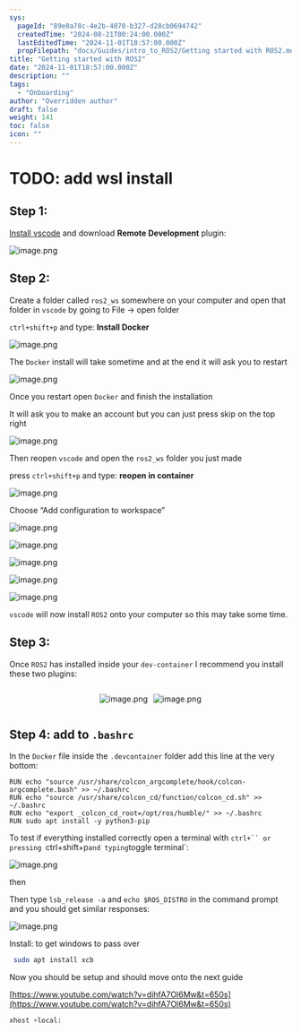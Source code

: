 ```yaml
---
sys:
  pageId: "89e0a78c-4e2b-4070-b327-d28cb0694742"
  createdTime: "2024-08-21T00:24:00.000Z"
  lastEditedTime: "2024-11-01T18:57:00.000Z"
  propFilepath: "docs/Guides/intro_to_ROS2/Getting started with ROS2.md"
title: "Getting started with ROS2"
date: "2024-11-01T18:57:00.000Z"
description: ""
tags:
  - "Onboarding"
author: "Overridden author"
draft: false
weight: 141
toc: false
icon: ""
---
```


# TODO: add wsl install

## Step 1:

[Install vscode](https://code.visualstudio.com/download) and download **Remote Development** plugin:

![image.png](https://prod-files-secure.s3.us-west-2.amazonaws.com/d518164a-d88e-44d1-a4ee-3adb3bd8bce0/efb52993-1881-4a40-b95e-6f020334f022/image.png?X-Amz-Algorithm=AWS4-HMAC-SHA256&X-Amz-Content-Sha256=UNSIGNED-PAYLOAD&X-Amz-Credential=ASIAZI2LB4666R6CRCBV%2F20250201%2Fus-west-2%2Fs3%2Faws4_request&X-Amz-Date=20250201T210151Z&X-Amz-Expires=3600&X-Amz-Security-Token=IQoJb3JpZ2luX2VjENX%2F%2F%2F%2F%2F%2F%2F%2F%2F%2FwEaCXVzLXdlc3QtMiJGMEQCIEoYEg5eGuDHOmQTGOgYB7F3Ywm2QZ3VqEWfBLBCQZ7nAiAXju%2BfgxhWdK48Q4U%2BiHYx1SEW5uFOrKRHO2LqQtQg7iqIBAje%2F%2F%2F%2F%2F%2F%2F%2F%2F%2F8BEAAaDDYzNzQyMzE4MzgwNSIMcAEs6SpFypv%2B1qsrKtwDYbjMQKd2kBry6rZ0xhTSElCVhrnbxFNzdoqOPOYiL1MMVH4BGr6ft01XfNZSqrwtE25UZ9xpt%2FDPZ1xV0zQwuHqTWR20xT1LxJv0WGfGB%2B%2BTtPpyJbhSpFi9q6k2FL9NGDUSoFYNrHhqlfzbYzO6gBrYRRlAEuEHty2NGVuq7geB1jJNmwJnpuQF%2BcSRnPY%2FFBRqMZWqIMQgqPs0Mq93bhpF3BbPGPZSIngH%2B%2FdzD863HVzpDco9RbnCknd%2B0w4Ij3vauLUkBAa%2F%2Bc8EbqDT8hOQiquY%2BGwEeAFakq6s9tJIScxLP%2F%2BQ9Ia6b56r2nRVXCkCoTW2Lqj4Efyvlnv3PG8R4QpYoaG5ZjyLOxWJ2vSw0daY8lxr1iyjIgK6nZMTltXQawPHn9vr0raW86YgfEOE4BEs4AUCDxSaXOI%2BUlmfB6CK0UqfVUPjT%2Fc5hlIv3RP7vODwxUMsZtQc%2FcPiHOYsRLyqywBhQL%2Bpw1Chs6xW5Ccx4v8HpXjdbgotGSOHNPBaY7C9ycE16FfznTPbqaTI3uvPQlSFrCg8w6NyBkUnu1XkqhcCPpi%2F1qxgzzF6U7zuWrFpXkLo4yl8dWANx1I4B%2F%2Fz4U1%2BX2E7bLBoVnX8TKPG1kjdRRnUfsQw%2BJX6vAY6pgFxohYXG4QscRt4pwG3VZWTxkH8CBBKlk8Uje3HFPFdNFR%2BIZj4E%2FN2SLh1hrBMSNjjRlEp1Zk0E2QuWn%2B1EEKQ%2BgzkUmTLDaE9COwfLbdov9hhYSlcvg6A4iwSHSz14TM8KLD5uaYY9y93te7vJU78ikZyUER2GNkOoZwm6J71vjM4m27%2FXve1YyXAykkPKRWFQFl8CS8t4%2BnfMVOP5CO8B8Lo%2FQTE&X-Amz-Signature=5676888e4ec88efc799a196cfb16094b55a44d230f1345f2e768b909a15ed8d7&X-Amz-SignedHeaders=host&x-id=GetObject)

## Step 2:

Create a folder called `ros2_ws` somewhere on your computer and open that folder in `vscode` by going to File → open folder 

`ctrl+shift+p` and type: **Install Docker**

![image.png](https://prod-files-secure.s3.us-west-2.amazonaws.com/d518164a-d88e-44d1-a4ee-3adb3bd8bce0/2269dc0e-1cd5-47ff-bceb-c04ad9b2eab0/image.png?X-Amz-Algorithm=AWS4-HMAC-SHA256&X-Amz-Content-Sha256=UNSIGNED-PAYLOAD&X-Amz-Credential=ASIAZI2LB4666R6CRCBV%2F20250201%2Fus-west-2%2Fs3%2Faws4_request&X-Amz-Date=20250201T210151Z&X-Amz-Expires=3600&X-Amz-Security-Token=IQoJb3JpZ2luX2VjENX%2F%2F%2F%2F%2F%2F%2F%2F%2F%2FwEaCXVzLXdlc3QtMiJGMEQCIEoYEg5eGuDHOmQTGOgYB7F3Ywm2QZ3VqEWfBLBCQZ7nAiAXju%2BfgxhWdK48Q4U%2BiHYx1SEW5uFOrKRHO2LqQtQg7iqIBAje%2F%2F%2F%2F%2F%2F%2F%2F%2F%2F8BEAAaDDYzNzQyMzE4MzgwNSIMcAEs6SpFypv%2B1qsrKtwDYbjMQKd2kBry6rZ0xhTSElCVhrnbxFNzdoqOPOYiL1MMVH4BGr6ft01XfNZSqrwtE25UZ9xpt%2FDPZ1xV0zQwuHqTWR20xT1LxJv0WGfGB%2B%2BTtPpyJbhSpFi9q6k2FL9NGDUSoFYNrHhqlfzbYzO6gBrYRRlAEuEHty2NGVuq7geB1jJNmwJnpuQF%2BcSRnPY%2FFBRqMZWqIMQgqPs0Mq93bhpF3BbPGPZSIngH%2B%2FdzD863HVzpDco9RbnCknd%2B0w4Ij3vauLUkBAa%2F%2Bc8EbqDT8hOQiquY%2BGwEeAFakq6s9tJIScxLP%2F%2BQ9Ia6b56r2nRVXCkCoTW2Lqj4Efyvlnv3PG8R4QpYoaG5ZjyLOxWJ2vSw0daY8lxr1iyjIgK6nZMTltXQawPHn9vr0raW86YgfEOE4BEs4AUCDxSaXOI%2BUlmfB6CK0UqfVUPjT%2Fc5hlIv3RP7vODwxUMsZtQc%2FcPiHOYsRLyqywBhQL%2Bpw1Chs6xW5Ccx4v8HpXjdbgotGSOHNPBaY7C9ycE16FfznTPbqaTI3uvPQlSFrCg8w6NyBkUnu1XkqhcCPpi%2F1qxgzzF6U7zuWrFpXkLo4yl8dWANx1I4B%2F%2Fz4U1%2BX2E7bLBoVnX8TKPG1kjdRRnUfsQw%2BJX6vAY6pgFxohYXG4QscRt4pwG3VZWTxkH8CBBKlk8Uje3HFPFdNFR%2BIZj4E%2FN2SLh1hrBMSNjjRlEp1Zk0E2QuWn%2B1EEKQ%2BgzkUmTLDaE9COwfLbdov9hhYSlcvg6A4iwSHSz14TM8KLD5uaYY9y93te7vJU78ikZyUER2GNkOoZwm6J71vjM4m27%2FXve1YyXAykkPKRWFQFl8CS8t4%2BnfMVOP5CO8B8Lo%2FQTE&X-Amz-Signature=3f318b21f7019103057b27972be3505b70935a89a3a01c8e320a0529ff79f48f&X-Amz-SignedHeaders=host&x-id=GetObject)

The `Docker` install will take sometime and at the end it will ask you to restart

![image.png](https://prod-files-secure.s3.us-west-2.amazonaws.com/d518164a-d88e-44d1-a4ee-3adb3bd8bce0/ed233f78-be33-4b1f-b89c-9c346c0e961e/image.png?X-Amz-Algorithm=AWS4-HMAC-SHA256&X-Amz-Content-Sha256=UNSIGNED-PAYLOAD&X-Amz-Credential=ASIAZI2LB4666R6CRCBV%2F20250201%2Fus-west-2%2Fs3%2Faws4_request&X-Amz-Date=20250201T210151Z&X-Amz-Expires=3600&X-Amz-Security-Token=IQoJb3JpZ2luX2VjENX%2F%2F%2F%2F%2F%2F%2F%2F%2F%2FwEaCXVzLXdlc3QtMiJGMEQCIEoYEg5eGuDHOmQTGOgYB7F3Ywm2QZ3VqEWfBLBCQZ7nAiAXju%2BfgxhWdK48Q4U%2BiHYx1SEW5uFOrKRHO2LqQtQg7iqIBAje%2F%2F%2F%2F%2F%2F%2F%2F%2F%2F8BEAAaDDYzNzQyMzE4MzgwNSIMcAEs6SpFypv%2B1qsrKtwDYbjMQKd2kBry6rZ0xhTSElCVhrnbxFNzdoqOPOYiL1MMVH4BGr6ft01XfNZSqrwtE25UZ9xpt%2FDPZ1xV0zQwuHqTWR20xT1LxJv0WGfGB%2B%2BTtPpyJbhSpFi9q6k2FL9NGDUSoFYNrHhqlfzbYzO6gBrYRRlAEuEHty2NGVuq7geB1jJNmwJnpuQF%2BcSRnPY%2FFBRqMZWqIMQgqPs0Mq93bhpF3BbPGPZSIngH%2B%2FdzD863HVzpDco9RbnCknd%2B0w4Ij3vauLUkBAa%2F%2Bc8EbqDT8hOQiquY%2BGwEeAFakq6s9tJIScxLP%2F%2BQ9Ia6b56r2nRVXCkCoTW2Lqj4Efyvlnv3PG8R4QpYoaG5ZjyLOxWJ2vSw0daY8lxr1iyjIgK6nZMTltXQawPHn9vr0raW86YgfEOE4BEs4AUCDxSaXOI%2BUlmfB6CK0UqfVUPjT%2Fc5hlIv3RP7vODwxUMsZtQc%2FcPiHOYsRLyqywBhQL%2Bpw1Chs6xW5Ccx4v8HpXjdbgotGSOHNPBaY7C9ycE16FfznTPbqaTI3uvPQlSFrCg8w6NyBkUnu1XkqhcCPpi%2F1qxgzzF6U7zuWrFpXkLo4yl8dWANx1I4B%2F%2Fz4U1%2BX2E7bLBoVnX8TKPG1kjdRRnUfsQw%2BJX6vAY6pgFxohYXG4QscRt4pwG3VZWTxkH8CBBKlk8Uje3HFPFdNFR%2BIZj4E%2FN2SLh1hrBMSNjjRlEp1Zk0E2QuWn%2B1EEKQ%2BgzkUmTLDaE9COwfLbdov9hhYSlcvg6A4iwSHSz14TM8KLD5uaYY9y93te7vJU78ikZyUER2GNkOoZwm6J71vjM4m27%2FXve1YyXAykkPKRWFQFl8CS8t4%2BnfMVOP5CO8B8Lo%2FQTE&X-Amz-Signature=c80a64863a8d2ef3b0996323e4fedc6e77d9a02deb9f4be80395b9faa29fc957&X-Amz-SignedHeaders=host&x-id=GetObject)

Once you restart open `Docker` and finish the installation

It will ask you to make an account but you can just press skip on the top right

![image.png](https://prod-files-secure.s3.us-west-2.amazonaws.com/d518164a-d88e-44d1-a4ee-3adb3bd8bce0/21010ad9-1659-4fd9-9f59-9932a09b2a3d/image.png?X-Amz-Algorithm=AWS4-HMAC-SHA256&X-Amz-Content-Sha256=UNSIGNED-PAYLOAD&X-Amz-Credential=ASIAZI2LB4666R6CRCBV%2F20250201%2Fus-west-2%2Fs3%2Faws4_request&X-Amz-Date=20250201T210151Z&X-Amz-Expires=3600&X-Amz-Security-Token=IQoJb3JpZ2luX2VjENX%2F%2F%2F%2F%2F%2F%2F%2F%2F%2FwEaCXVzLXdlc3QtMiJGMEQCIEoYEg5eGuDHOmQTGOgYB7F3Ywm2QZ3VqEWfBLBCQZ7nAiAXju%2BfgxhWdK48Q4U%2BiHYx1SEW5uFOrKRHO2LqQtQg7iqIBAje%2F%2F%2F%2F%2F%2F%2F%2F%2F%2F8BEAAaDDYzNzQyMzE4MzgwNSIMcAEs6SpFypv%2B1qsrKtwDYbjMQKd2kBry6rZ0xhTSElCVhrnbxFNzdoqOPOYiL1MMVH4BGr6ft01XfNZSqrwtE25UZ9xpt%2FDPZ1xV0zQwuHqTWR20xT1LxJv0WGfGB%2B%2BTtPpyJbhSpFi9q6k2FL9NGDUSoFYNrHhqlfzbYzO6gBrYRRlAEuEHty2NGVuq7geB1jJNmwJnpuQF%2BcSRnPY%2FFBRqMZWqIMQgqPs0Mq93bhpF3BbPGPZSIngH%2B%2FdzD863HVzpDco9RbnCknd%2B0w4Ij3vauLUkBAa%2F%2Bc8EbqDT8hOQiquY%2BGwEeAFakq6s9tJIScxLP%2F%2BQ9Ia6b56r2nRVXCkCoTW2Lqj4Efyvlnv3PG8R4QpYoaG5ZjyLOxWJ2vSw0daY8lxr1iyjIgK6nZMTltXQawPHn9vr0raW86YgfEOE4BEs4AUCDxSaXOI%2BUlmfB6CK0UqfVUPjT%2Fc5hlIv3RP7vODwxUMsZtQc%2FcPiHOYsRLyqywBhQL%2Bpw1Chs6xW5Ccx4v8HpXjdbgotGSOHNPBaY7C9ycE16FfznTPbqaTI3uvPQlSFrCg8w6NyBkUnu1XkqhcCPpi%2F1qxgzzF6U7zuWrFpXkLo4yl8dWANx1I4B%2F%2Fz4U1%2BX2E7bLBoVnX8TKPG1kjdRRnUfsQw%2BJX6vAY6pgFxohYXG4QscRt4pwG3VZWTxkH8CBBKlk8Uje3HFPFdNFR%2BIZj4E%2FN2SLh1hrBMSNjjRlEp1Zk0E2QuWn%2B1EEKQ%2BgzkUmTLDaE9COwfLbdov9hhYSlcvg6A4iwSHSz14TM8KLD5uaYY9y93te7vJU78ikZyUER2GNkOoZwm6J71vjM4m27%2FXve1YyXAykkPKRWFQFl8CS8t4%2BnfMVOP5CO8B8Lo%2FQTE&X-Amz-Signature=7ad2be26f5cac72e771e2a53e2d967d2a786e893b5720af9e529ff88469d9f93&X-Amz-SignedHeaders=host&x-id=GetObject)

Then reopen `vscode` and open the `ros2_ws` folder you just made

press `ctrl+shift+p` and type: **reopen in container**

![image.png](https://prod-files-secure.s3.us-west-2.amazonaws.com/d518164a-d88e-44d1-a4ee-3adb3bd8bce0/4e93b8c2-41ad-488c-8095-c74205196118/image.png?X-Amz-Algorithm=AWS4-HMAC-SHA256&X-Amz-Content-Sha256=UNSIGNED-PAYLOAD&X-Amz-Credential=ASIAZI2LB4666R6CRCBV%2F20250201%2Fus-west-2%2Fs3%2Faws4_request&X-Amz-Date=20250201T210151Z&X-Amz-Expires=3600&X-Amz-Security-Token=IQoJb3JpZ2luX2VjENX%2F%2F%2F%2F%2F%2F%2F%2F%2F%2FwEaCXVzLXdlc3QtMiJGMEQCIEoYEg5eGuDHOmQTGOgYB7F3Ywm2QZ3VqEWfBLBCQZ7nAiAXju%2BfgxhWdK48Q4U%2BiHYx1SEW5uFOrKRHO2LqQtQg7iqIBAje%2F%2F%2F%2F%2F%2F%2F%2F%2F%2F8BEAAaDDYzNzQyMzE4MzgwNSIMcAEs6SpFypv%2B1qsrKtwDYbjMQKd2kBry6rZ0xhTSElCVhrnbxFNzdoqOPOYiL1MMVH4BGr6ft01XfNZSqrwtE25UZ9xpt%2FDPZ1xV0zQwuHqTWR20xT1LxJv0WGfGB%2B%2BTtPpyJbhSpFi9q6k2FL9NGDUSoFYNrHhqlfzbYzO6gBrYRRlAEuEHty2NGVuq7geB1jJNmwJnpuQF%2BcSRnPY%2FFBRqMZWqIMQgqPs0Mq93bhpF3BbPGPZSIngH%2B%2FdzD863HVzpDco9RbnCknd%2B0w4Ij3vauLUkBAa%2F%2Bc8EbqDT8hOQiquY%2BGwEeAFakq6s9tJIScxLP%2F%2BQ9Ia6b56r2nRVXCkCoTW2Lqj4Efyvlnv3PG8R4QpYoaG5ZjyLOxWJ2vSw0daY8lxr1iyjIgK6nZMTltXQawPHn9vr0raW86YgfEOE4BEs4AUCDxSaXOI%2BUlmfB6CK0UqfVUPjT%2Fc5hlIv3RP7vODwxUMsZtQc%2FcPiHOYsRLyqywBhQL%2Bpw1Chs6xW5Ccx4v8HpXjdbgotGSOHNPBaY7C9ycE16FfznTPbqaTI3uvPQlSFrCg8w6NyBkUnu1XkqhcCPpi%2F1qxgzzF6U7zuWrFpXkLo4yl8dWANx1I4B%2F%2Fz4U1%2BX2E7bLBoVnX8TKPG1kjdRRnUfsQw%2BJX6vAY6pgFxohYXG4QscRt4pwG3VZWTxkH8CBBKlk8Uje3HFPFdNFR%2BIZj4E%2FN2SLh1hrBMSNjjRlEp1Zk0E2QuWn%2B1EEKQ%2BgzkUmTLDaE9COwfLbdov9hhYSlcvg6A4iwSHSz14TM8KLD5uaYY9y93te7vJU78ikZyUER2GNkOoZwm6J71vjM4m27%2FXve1YyXAykkPKRWFQFl8CS8t4%2BnfMVOP5CO8B8Lo%2FQTE&X-Amz-Signature=bfdddf91eb4f9c03c3466c7bfa80dcf9f421edf662a380f527e9d3fed033ba28&X-Amz-SignedHeaders=host&x-id=GetObject)

Choose “Add configuration to workspace”

![image.png](https://prod-files-secure.s3.us-west-2.amazonaws.com/d518164a-d88e-44d1-a4ee-3adb3bd8bce0/9560b282-5060-4989-ba37-97e7b2c22476/image.png?X-Amz-Algorithm=AWS4-HMAC-SHA256&X-Amz-Content-Sha256=UNSIGNED-PAYLOAD&X-Amz-Credential=ASIAZI2LB4666R6CRCBV%2F20250201%2Fus-west-2%2Fs3%2Faws4_request&X-Amz-Date=20250201T210151Z&X-Amz-Expires=3600&X-Amz-Security-Token=IQoJb3JpZ2luX2VjENX%2F%2F%2F%2F%2F%2F%2F%2F%2F%2FwEaCXVzLXdlc3QtMiJGMEQCIEoYEg5eGuDHOmQTGOgYB7F3Ywm2QZ3VqEWfBLBCQZ7nAiAXju%2BfgxhWdK48Q4U%2BiHYx1SEW5uFOrKRHO2LqQtQg7iqIBAje%2F%2F%2F%2F%2F%2F%2F%2F%2F%2F8BEAAaDDYzNzQyMzE4MzgwNSIMcAEs6SpFypv%2B1qsrKtwDYbjMQKd2kBry6rZ0xhTSElCVhrnbxFNzdoqOPOYiL1MMVH4BGr6ft01XfNZSqrwtE25UZ9xpt%2FDPZ1xV0zQwuHqTWR20xT1LxJv0WGfGB%2B%2BTtPpyJbhSpFi9q6k2FL9NGDUSoFYNrHhqlfzbYzO6gBrYRRlAEuEHty2NGVuq7geB1jJNmwJnpuQF%2BcSRnPY%2FFBRqMZWqIMQgqPs0Mq93bhpF3BbPGPZSIngH%2B%2FdzD863HVzpDco9RbnCknd%2B0w4Ij3vauLUkBAa%2F%2Bc8EbqDT8hOQiquY%2BGwEeAFakq6s9tJIScxLP%2F%2BQ9Ia6b56r2nRVXCkCoTW2Lqj4Efyvlnv3PG8R4QpYoaG5ZjyLOxWJ2vSw0daY8lxr1iyjIgK6nZMTltXQawPHn9vr0raW86YgfEOE4BEs4AUCDxSaXOI%2BUlmfB6CK0UqfVUPjT%2Fc5hlIv3RP7vODwxUMsZtQc%2FcPiHOYsRLyqywBhQL%2Bpw1Chs6xW5Ccx4v8HpXjdbgotGSOHNPBaY7C9ycE16FfznTPbqaTI3uvPQlSFrCg8w6NyBkUnu1XkqhcCPpi%2F1qxgzzF6U7zuWrFpXkLo4yl8dWANx1I4B%2F%2Fz4U1%2BX2E7bLBoVnX8TKPG1kjdRRnUfsQw%2BJX6vAY6pgFxohYXG4QscRt4pwG3VZWTxkH8CBBKlk8Uje3HFPFdNFR%2BIZj4E%2FN2SLh1hrBMSNjjRlEp1Zk0E2QuWn%2B1EEKQ%2BgzkUmTLDaE9COwfLbdov9hhYSlcvg6A4iwSHSz14TM8KLD5uaYY9y93te7vJU78ikZyUER2GNkOoZwm6J71vjM4m27%2FXve1YyXAykkPKRWFQFl8CS8t4%2BnfMVOP5CO8B8Lo%2FQTE&X-Amz-Signature=d74aeb9b68ff9479b3166750fc3185240ba55b7bfa81980713aa4ca0dac4bb62&X-Amz-SignedHeaders=host&x-id=GetObject)

![image.png](https://prod-files-secure.s3.us-west-2.amazonaws.com/d518164a-d88e-44d1-a4ee-3adb3bd8bce0/2ee63f81-886b-48e8-a553-dc6e5eac99e4/image.png?X-Amz-Algorithm=AWS4-HMAC-SHA256&X-Amz-Content-Sha256=UNSIGNED-PAYLOAD&X-Amz-Credential=ASIAZI2LB4666R6CRCBV%2F20250201%2Fus-west-2%2Fs3%2Faws4_request&X-Amz-Date=20250201T210151Z&X-Amz-Expires=3600&X-Amz-Security-Token=IQoJb3JpZ2luX2VjENX%2F%2F%2F%2F%2F%2F%2F%2F%2F%2FwEaCXVzLXdlc3QtMiJGMEQCIEoYEg5eGuDHOmQTGOgYB7F3Ywm2QZ3VqEWfBLBCQZ7nAiAXju%2BfgxhWdK48Q4U%2BiHYx1SEW5uFOrKRHO2LqQtQg7iqIBAje%2F%2F%2F%2F%2F%2F%2F%2F%2F%2F8BEAAaDDYzNzQyMzE4MzgwNSIMcAEs6SpFypv%2B1qsrKtwDYbjMQKd2kBry6rZ0xhTSElCVhrnbxFNzdoqOPOYiL1MMVH4BGr6ft01XfNZSqrwtE25UZ9xpt%2FDPZ1xV0zQwuHqTWR20xT1LxJv0WGfGB%2B%2BTtPpyJbhSpFi9q6k2FL9NGDUSoFYNrHhqlfzbYzO6gBrYRRlAEuEHty2NGVuq7geB1jJNmwJnpuQF%2BcSRnPY%2FFBRqMZWqIMQgqPs0Mq93bhpF3BbPGPZSIngH%2B%2FdzD863HVzpDco9RbnCknd%2B0w4Ij3vauLUkBAa%2F%2Bc8EbqDT8hOQiquY%2BGwEeAFakq6s9tJIScxLP%2F%2BQ9Ia6b56r2nRVXCkCoTW2Lqj4Efyvlnv3PG8R4QpYoaG5ZjyLOxWJ2vSw0daY8lxr1iyjIgK6nZMTltXQawPHn9vr0raW86YgfEOE4BEs4AUCDxSaXOI%2BUlmfB6CK0UqfVUPjT%2Fc5hlIv3RP7vODwxUMsZtQc%2FcPiHOYsRLyqywBhQL%2Bpw1Chs6xW5Ccx4v8HpXjdbgotGSOHNPBaY7C9ycE16FfznTPbqaTI3uvPQlSFrCg8w6NyBkUnu1XkqhcCPpi%2F1qxgzzF6U7zuWrFpXkLo4yl8dWANx1I4B%2F%2Fz4U1%2BX2E7bLBoVnX8TKPG1kjdRRnUfsQw%2BJX6vAY6pgFxohYXG4QscRt4pwG3VZWTxkH8CBBKlk8Uje3HFPFdNFR%2BIZj4E%2FN2SLh1hrBMSNjjRlEp1Zk0E2QuWn%2B1EEKQ%2BgzkUmTLDaE9COwfLbdov9hhYSlcvg6A4iwSHSz14TM8KLD5uaYY9y93te7vJU78ikZyUER2GNkOoZwm6J71vjM4m27%2FXve1YyXAykkPKRWFQFl8CS8t4%2BnfMVOP5CO8B8Lo%2FQTE&X-Amz-Signature=091b3a972579d3bf39f712a75a3a3f3fd80c8cfaab856f0ce06e2f259e55faf2&X-Amz-SignedHeaders=host&x-id=GetObject)

![image.png](https://prod-files-secure.s3.us-west-2.amazonaws.com/d518164a-d88e-44d1-a4ee-3adb3bd8bce0/ae1580b2-b048-407e-aed9-b584224a7a04/image.png?X-Amz-Algorithm=AWS4-HMAC-SHA256&X-Amz-Content-Sha256=UNSIGNED-PAYLOAD&X-Amz-Credential=ASIAZI2LB4666R6CRCBV%2F20250201%2Fus-west-2%2Fs3%2Faws4_request&X-Amz-Date=20250201T210151Z&X-Amz-Expires=3600&X-Amz-Security-Token=IQoJb3JpZ2luX2VjENX%2F%2F%2F%2F%2F%2F%2F%2F%2F%2FwEaCXVzLXdlc3QtMiJGMEQCIEoYEg5eGuDHOmQTGOgYB7F3Ywm2QZ3VqEWfBLBCQZ7nAiAXju%2BfgxhWdK48Q4U%2BiHYx1SEW5uFOrKRHO2LqQtQg7iqIBAje%2F%2F%2F%2F%2F%2F%2F%2F%2F%2F8BEAAaDDYzNzQyMzE4MzgwNSIMcAEs6SpFypv%2B1qsrKtwDYbjMQKd2kBry6rZ0xhTSElCVhrnbxFNzdoqOPOYiL1MMVH4BGr6ft01XfNZSqrwtE25UZ9xpt%2FDPZ1xV0zQwuHqTWR20xT1LxJv0WGfGB%2B%2BTtPpyJbhSpFi9q6k2FL9NGDUSoFYNrHhqlfzbYzO6gBrYRRlAEuEHty2NGVuq7geB1jJNmwJnpuQF%2BcSRnPY%2FFBRqMZWqIMQgqPs0Mq93bhpF3BbPGPZSIngH%2B%2FdzD863HVzpDco9RbnCknd%2B0w4Ij3vauLUkBAa%2F%2Bc8EbqDT8hOQiquY%2BGwEeAFakq6s9tJIScxLP%2F%2BQ9Ia6b56r2nRVXCkCoTW2Lqj4Efyvlnv3PG8R4QpYoaG5ZjyLOxWJ2vSw0daY8lxr1iyjIgK6nZMTltXQawPHn9vr0raW86YgfEOE4BEs4AUCDxSaXOI%2BUlmfB6CK0UqfVUPjT%2Fc5hlIv3RP7vODwxUMsZtQc%2FcPiHOYsRLyqywBhQL%2Bpw1Chs6xW5Ccx4v8HpXjdbgotGSOHNPBaY7C9ycE16FfznTPbqaTI3uvPQlSFrCg8w6NyBkUnu1XkqhcCPpi%2F1qxgzzF6U7zuWrFpXkLo4yl8dWANx1I4B%2F%2Fz4U1%2BX2E7bLBoVnX8TKPG1kjdRRnUfsQw%2BJX6vAY6pgFxohYXG4QscRt4pwG3VZWTxkH8CBBKlk8Uje3HFPFdNFR%2BIZj4E%2FN2SLh1hrBMSNjjRlEp1Zk0E2QuWn%2B1EEKQ%2BgzkUmTLDaE9COwfLbdov9hhYSlcvg6A4iwSHSz14TM8KLD5uaYY9y93te7vJU78ikZyUER2GNkOoZwm6J71vjM4m27%2FXve1YyXAykkPKRWFQFl8CS8t4%2BnfMVOP5CO8B8Lo%2FQTE&X-Amz-Signature=d7edab29ed717a2ed533902421d0e4e7ae2386e278aa7faf5b3355c7f3fbace4&X-Amz-SignedHeaders=host&x-id=GetObject)

![image.png](https://prod-files-secure.s3.us-west-2.amazonaws.com/d518164a-d88e-44d1-a4ee-3adb3bd8bce0/53255b28-f75e-430f-b9e3-c0ac8577e42b/image.png?X-Amz-Algorithm=AWS4-HMAC-SHA256&X-Amz-Content-Sha256=UNSIGNED-PAYLOAD&X-Amz-Credential=ASIAZI2LB4666R6CRCBV%2F20250201%2Fus-west-2%2Fs3%2Faws4_request&X-Amz-Date=20250201T210151Z&X-Amz-Expires=3600&X-Amz-Security-Token=IQoJb3JpZ2luX2VjENX%2F%2F%2F%2F%2F%2F%2F%2F%2F%2FwEaCXVzLXdlc3QtMiJGMEQCIEoYEg5eGuDHOmQTGOgYB7F3Ywm2QZ3VqEWfBLBCQZ7nAiAXju%2BfgxhWdK48Q4U%2BiHYx1SEW5uFOrKRHO2LqQtQg7iqIBAje%2F%2F%2F%2F%2F%2F%2F%2F%2F%2F8BEAAaDDYzNzQyMzE4MzgwNSIMcAEs6SpFypv%2B1qsrKtwDYbjMQKd2kBry6rZ0xhTSElCVhrnbxFNzdoqOPOYiL1MMVH4BGr6ft01XfNZSqrwtE25UZ9xpt%2FDPZ1xV0zQwuHqTWR20xT1LxJv0WGfGB%2B%2BTtPpyJbhSpFi9q6k2FL9NGDUSoFYNrHhqlfzbYzO6gBrYRRlAEuEHty2NGVuq7geB1jJNmwJnpuQF%2BcSRnPY%2FFBRqMZWqIMQgqPs0Mq93bhpF3BbPGPZSIngH%2B%2FdzD863HVzpDco9RbnCknd%2B0w4Ij3vauLUkBAa%2F%2Bc8EbqDT8hOQiquY%2BGwEeAFakq6s9tJIScxLP%2F%2BQ9Ia6b56r2nRVXCkCoTW2Lqj4Efyvlnv3PG8R4QpYoaG5ZjyLOxWJ2vSw0daY8lxr1iyjIgK6nZMTltXQawPHn9vr0raW86YgfEOE4BEs4AUCDxSaXOI%2BUlmfB6CK0UqfVUPjT%2Fc5hlIv3RP7vODwxUMsZtQc%2FcPiHOYsRLyqywBhQL%2Bpw1Chs6xW5Ccx4v8HpXjdbgotGSOHNPBaY7C9ycE16FfznTPbqaTI3uvPQlSFrCg8w6NyBkUnu1XkqhcCPpi%2F1qxgzzF6U7zuWrFpXkLo4yl8dWANx1I4B%2F%2Fz4U1%2BX2E7bLBoVnX8TKPG1kjdRRnUfsQw%2BJX6vAY6pgFxohYXG4QscRt4pwG3VZWTxkH8CBBKlk8Uje3HFPFdNFR%2BIZj4E%2FN2SLh1hrBMSNjjRlEp1Zk0E2QuWn%2B1EEKQ%2BgzkUmTLDaE9COwfLbdov9hhYSlcvg6A4iwSHSz14TM8KLD5uaYY9y93te7vJU78ikZyUER2GNkOoZwm6J71vjM4m27%2FXve1YyXAykkPKRWFQFl8CS8t4%2BnfMVOP5CO8B8Lo%2FQTE&X-Amz-Signature=ca02a89a02c3425c94552c6d6a397249b948062a33c7c530154c332db7aaf9e9&X-Amz-SignedHeaders=host&x-id=GetObject)

![image.png](https://prod-files-secure.s3.us-west-2.amazonaws.com/d518164a-d88e-44d1-a4ee-3adb3bd8bce0/7c562767-5af9-4ffb-97d1-327bcdf4ee00/image.png?X-Amz-Algorithm=AWS4-HMAC-SHA256&X-Amz-Content-Sha256=UNSIGNED-PAYLOAD&X-Amz-Credential=ASIAZI2LB4666R6CRCBV%2F20250201%2Fus-west-2%2Fs3%2Faws4_request&X-Amz-Date=20250201T210151Z&X-Amz-Expires=3600&X-Amz-Security-Token=IQoJb3JpZ2luX2VjENX%2F%2F%2F%2F%2F%2F%2F%2F%2F%2FwEaCXVzLXdlc3QtMiJGMEQCIEoYEg5eGuDHOmQTGOgYB7F3Ywm2QZ3VqEWfBLBCQZ7nAiAXju%2BfgxhWdK48Q4U%2BiHYx1SEW5uFOrKRHO2LqQtQg7iqIBAje%2F%2F%2F%2F%2F%2F%2F%2F%2F%2F8BEAAaDDYzNzQyMzE4MzgwNSIMcAEs6SpFypv%2B1qsrKtwDYbjMQKd2kBry6rZ0xhTSElCVhrnbxFNzdoqOPOYiL1MMVH4BGr6ft01XfNZSqrwtE25UZ9xpt%2FDPZ1xV0zQwuHqTWR20xT1LxJv0WGfGB%2B%2BTtPpyJbhSpFi9q6k2FL9NGDUSoFYNrHhqlfzbYzO6gBrYRRlAEuEHty2NGVuq7geB1jJNmwJnpuQF%2BcSRnPY%2FFBRqMZWqIMQgqPs0Mq93bhpF3BbPGPZSIngH%2B%2FdzD863HVzpDco9RbnCknd%2B0w4Ij3vauLUkBAa%2F%2Bc8EbqDT8hOQiquY%2BGwEeAFakq6s9tJIScxLP%2F%2BQ9Ia6b56r2nRVXCkCoTW2Lqj4Efyvlnv3PG8R4QpYoaG5ZjyLOxWJ2vSw0daY8lxr1iyjIgK6nZMTltXQawPHn9vr0raW86YgfEOE4BEs4AUCDxSaXOI%2BUlmfB6CK0UqfVUPjT%2Fc5hlIv3RP7vODwxUMsZtQc%2FcPiHOYsRLyqywBhQL%2Bpw1Chs6xW5Ccx4v8HpXjdbgotGSOHNPBaY7C9ycE16FfznTPbqaTI3uvPQlSFrCg8w6NyBkUnu1XkqhcCPpi%2F1qxgzzF6U7zuWrFpXkLo4yl8dWANx1I4B%2F%2Fz4U1%2BX2E7bLBoVnX8TKPG1kjdRRnUfsQw%2BJX6vAY6pgFxohYXG4QscRt4pwG3VZWTxkH8CBBKlk8Uje3HFPFdNFR%2BIZj4E%2FN2SLh1hrBMSNjjRlEp1Zk0E2QuWn%2B1EEKQ%2BgzkUmTLDaE9COwfLbdov9hhYSlcvg6A4iwSHSz14TM8KLD5uaYY9y93te7vJU78ikZyUER2GNkOoZwm6J71vjM4m27%2FXve1YyXAykkPKRWFQFl8CS8t4%2BnfMVOP5CO8B8Lo%2FQTE&X-Amz-Signature=75af1deea6abe12bb3d3b4a63e7587a6c1d2620f7d3ea88e720a2903545efe3a&X-Amz-SignedHeaders=host&x-id=GetObject)

`vscode` will now install `ROS2` onto your computer so this may take some time.

## Step 3:

Once `ROS2` has installed inside your `dev-container` I recommend you install these two plugins:

<div style="display: flex;flex-direction: row; column-gap:10px; max-width: 630px;justify-content: center;">
<div>

![image.png](https://prod-files-secure.s3.us-west-2.amazonaws.com/d518164a-d88e-44d1-a4ee-3adb3bd8bce0/3fc3d550-5a54-4ba1-ba6b-faa01cdb7369/image.png?X-Amz-Algorithm=AWS4-HMAC-SHA256&X-Amz-Content-Sha256=UNSIGNED-PAYLOAD&X-Amz-Credential=ASIAZI2LB466QRYB63EN%2F20250201%2Fus-west-2%2Fs3%2Faws4_request&X-Amz-Date=20250201T210153Z&X-Amz-Expires=3600&X-Amz-Security-Token=IQoJb3JpZ2luX2VjENX%2F%2F%2F%2F%2F%2F%2F%2F%2F%2FwEaCXVzLXdlc3QtMiJIMEYCIQDb63EV9OQob%2FZa%2BSFb98fwt0EBjbsKyoeI89gKmIm%2FOAIhAJKhzTjpjmxM%2B2LWb8LHWwGsuKNsyNRZ%2BMr%2BOGaDJio4KogECN7%2F%2F%2F%2F%2F%2F%2F%2F%2F%2FwEQABoMNjM3NDIzMTgzODA1IgzY3SDOxVW1ExwgWDUq3APoz6osRUsKByOQhsECzpaO0mUcJ7X5kj9mX5HFKeCIOp96A1h1TxrmtWS1C3xr27fudmbmBLa9sFyNr9yOecWqO5%2BzVS88x9hueWdZyiYYdTjqNAdsYCkUbGHbvsuKAleCmE3mCLNIt8sE%2FZTeT7Z0tmiM6bbQQxJyurXV7BsCoKedzc8qgkpFwVfPFwZBamxLR6%2B%2BOw7cIoVTw8t9VxfvissaNZ0HX5gmMJ%2FusayL%2BBX4ql9klKs4AfwrBzoegd2wYoYQjDDdgHpjXrUvvJk%2FClKnX9tis1K4h0Dfmn1Otogm9x94SEvSCRlYchp0MKhdJFuGx6OVJQ6N24rcO9UnQXUmrz0RgLEv%2FuwPYFx9jUcQNaXBqQszmvRFGFUUHfNLby%2F3f%2BRlZapcuGywx6QCuJAnS8hnJJgYrmxL1ErBVtg7kGgfiuPgX1WpsBmppZhlJeTGMazGYea6pGk8i7kTw5eDJyavgffcpZhJQho4avZqmJBqPYsctPoJ%2FynaXYL%2Fo0OCT362rBi6o2aBuax56EmULxUDPHJBSCylhSHyLSEbvfaJJ5VJfrz1B0gqJq5fYq44TqkZWxNyJvS3MadGfKyHDMfB%2BRLqUoWMmp5BLpu4CZmNGJwPLvyJgTCElfq8BjqkAc90LB0JGcwzjDEPQG68sgBApz%2BchS2BRGJXGQ3WZBnqTYYbqhPgudOA2ac5iv0XIHKvCjQ9XFxviOlAf9xHx4OAC40rS2Wj8YeVVxNewW4cVYHVPTCQhNYi%2Flydq4mVFTrqiMzHdHWybavzqNqsWKnB7pX93T8FjMObCtzXz362MQR21cETEQh1zpGum%2B7OsELVOtHUY%2FwTxuYL5YFvqekyDlZJ&X-Amz-Signature=d7d780ef7274d09f0dc9d7cb029fdbeea07ec7b45f822716e8f63356d6fb74a9&X-Amz-SignedHeaders=host&x-id=GetObject)

</div>
<div>

![image.png](https://prod-files-secure.s3.us-west-2.amazonaws.com/d518164a-d88e-44d1-a4ee-3adb3bd8bce0/d994cc66-13c2-4093-a5a3-f84cf4601a82/image.png?X-Amz-Algorithm=AWS4-HMAC-SHA256&X-Amz-Content-Sha256=UNSIGNED-PAYLOAD&X-Amz-Credential=ASIAZI2LB466TTUPLJ3F%2F20250201%2Fus-west-2%2Fs3%2Faws4_request&X-Amz-Date=20250201T210153Z&X-Amz-Expires=3600&X-Amz-Security-Token=IQoJb3JpZ2luX2VjENX%2F%2F%2F%2F%2F%2F%2F%2F%2F%2FwEaCXVzLXdlc3QtMiJIMEYCIQC%2Bxuh%2BUGdd%2BX9koVtHCr9crcUlbcctibe0UbTlnyAw4wIhAJ00Zprn2Epiir%2FjAzslyxKcPGMq338yqzuydpDnkMOtKogECN7%2F%2F%2F%2F%2F%2F%2F%2F%2F%2FwEQABoMNjM3NDIzMTgzODA1Igx88Nz9mtLy9IE8ZBAq3ANQI3oUeeksULPn0fJzGqgdRLTjhMwdctApqa6lpgp8pc3uYyZGVvGizOZIPE0qxdAZdXpL%2FEY31xfYrrEebmcK43S3HD70iwhmfqQz%2BTWPA6O5u6hO7jyJtutKvc5UqaddaOpgyYy1cJ2hW0eMRWRvoaVXJLN%2B%2BYJhRA3q94rHVNWK6lfpjrwqi%2BP0tKE5nHVv4wC0k5tCHz5umcPfFHMcvVbdX47iHq4LE%2Bu33LOo3Z%2F8oHGgJUail%2FRRnfaw%2F%2FEQl2ghp%2FPjBZ2Vl76BnUgRpC2TmJ4bmCjzC%2FXYXeeYYFqEXqzHiVsuIZP0%2B%2BCA71L4rNUkWyGGRCp9UKFgEkdqLRtnYnKvGu%2FswJXg6i2rOaisEQtdbf%2FGoPo7Rzq8Caf31owTFyEN7Uf%2B4LIjOPpIngDKLwN72N%2FkL640fGtjw2ouJjxsJX32LwdkdTgg5mfdDPr9s8d7yRHNmEXWvdN9AIuJaf996ns1mx4GgTCZUXIYmVfdgjOjPNICnvX9%2BDtwSYr2bEGLxeQ3GciLXn29INbhbS7aaR1XsjmVi%2B5ExmLREK6SKX8PlLRVjujUPcz3T1%2F8pRWJEc3EBJlLwk%2FFE2rG2hDoFD2MtXBGPvnfyXX6xVxx2AYiFZPYQTDMlfq8BjqkASdFg%2F%2B9V3v49WhiQk1lKLt742cNxH5eOndx6jXjhM5EJbSno%2BYa8FitwusRWn3duA6bmhmTs7pS1R9TyzqiQUgTAO2SSctsLeHIxq0yVcHsom3GsY2shWp0B8BwglwD%2BXiOurs1w9nnzY57dCkPA%2B4kCDiJixRxNbnqKg%2FVqhONik1Vopwu1AatQ9CY4pnYFlAgdf0PqwGEyhn3iBm26DCyY%2FKb&X-Amz-Signature=64cfa45c1ba8b6ce83e7c6727f4bc7463695c2e0e8633bcebeeb0b87da9ecff0&X-Amz-SignedHeaders=host&x-id=GetObject)

</div>
</div>

## Step 4: add to `.bashrc`

In the `Docker` file inside the `.devcontainer` folder add this line at the very bottom: 

```docker
RUN echo "source /usr/share/colcon_argcomplete/hook/colcon-argcomplete.bash" >> ~/.bashrc
RUN echo "source /usr/share/colcon_cd/function/colcon_cd.sh" >> ~/.bashrc
RUN echo "export _colcon_cd_root=/opt/ros/humble/" >> ~/.bashrc
RUN sudo apt install -y python3-pip 
```

To test if everything installed correctly open a terminal with `ctrl+`` or pressing `ctrl+shift+p` and typing `toggle terminal`:

![image.png](https://prod-files-secure.s3.us-west-2.amazonaws.com/d518164a-d88e-44d1-a4ee-3adb3bd8bce0/6a4943d8-b04e-4c02-9a58-775f3384d1a5/image.png?X-Amz-Algorithm=AWS4-HMAC-SHA256&X-Amz-Content-Sha256=UNSIGNED-PAYLOAD&X-Amz-Credential=ASIAZI2LB4666R6CRCBV%2F20250201%2Fus-west-2%2Fs3%2Faws4_request&X-Amz-Date=20250201T210151Z&X-Amz-Expires=3600&X-Amz-Security-Token=IQoJb3JpZ2luX2VjENX%2F%2F%2F%2F%2F%2F%2F%2F%2F%2FwEaCXVzLXdlc3QtMiJGMEQCIEoYEg5eGuDHOmQTGOgYB7F3Ywm2QZ3VqEWfBLBCQZ7nAiAXju%2BfgxhWdK48Q4U%2BiHYx1SEW5uFOrKRHO2LqQtQg7iqIBAje%2F%2F%2F%2F%2F%2F%2F%2F%2F%2F8BEAAaDDYzNzQyMzE4MzgwNSIMcAEs6SpFypv%2B1qsrKtwDYbjMQKd2kBry6rZ0xhTSElCVhrnbxFNzdoqOPOYiL1MMVH4BGr6ft01XfNZSqrwtE25UZ9xpt%2FDPZ1xV0zQwuHqTWR20xT1LxJv0WGfGB%2B%2BTtPpyJbhSpFi9q6k2FL9NGDUSoFYNrHhqlfzbYzO6gBrYRRlAEuEHty2NGVuq7geB1jJNmwJnpuQF%2BcSRnPY%2FFBRqMZWqIMQgqPs0Mq93bhpF3BbPGPZSIngH%2B%2FdzD863HVzpDco9RbnCknd%2B0w4Ij3vauLUkBAa%2F%2Bc8EbqDT8hOQiquY%2BGwEeAFakq6s9tJIScxLP%2F%2BQ9Ia6b56r2nRVXCkCoTW2Lqj4Efyvlnv3PG8R4QpYoaG5ZjyLOxWJ2vSw0daY8lxr1iyjIgK6nZMTltXQawPHn9vr0raW86YgfEOE4BEs4AUCDxSaXOI%2BUlmfB6CK0UqfVUPjT%2Fc5hlIv3RP7vODwxUMsZtQc%2FcPiHOYsRLyqywBhQL%2Bpw1Chs6xW5Ccx4v8HpXjdbgotGSOHNPBaY7C9ycE16FfznTPbqaTI3uvPQlSFrCg8w6NyBkUnu1XkqhcCPpi%2F1qxgzzF6U7zuWrFpXkLo4yl8dWANx1I4B%2F%2Fz4U1%2BX2E7bLBoVnX8TKPG1kjdRRnUfsQw%2BJX6vAY6pgFxohYXG4QscRt4pwG3VZWTxkH8CBBKlk8Uje3HFPFdNFR%2BIZj4E%2FN2SLh1hrBMSNjjRlEp1Zk0E2QuWn%2B1EEKQ%2BgzkUmTLDaE9COwfLbdov9hhYSlcvg6A4iwSHSz14TM8KLD5uaYY9y93te7vJU78ikZyUER2GNkOoZwm6J71vjM4m27%2FXve1YyXAykkPKRWFQFl8CS8t4%2BnfMVOP5CO8B8Lo%2FQTE&X-Amz-Signature=0fc47532363acbc8be849dbc239b59227aff69f729fa331fce8b60619d20f8b5&X-Amz-SignedHeaders=host&x-id=GetObject)

then 

Then type `lsb_release -a` and `echo $ROS_DISTRO` in the command prompt and you should get similar responses:

![image.png](https://prod-files-secure.s3.us-west-2.amazonaws.com/d518164a-d88e-44d1-a4ee-3adb3bd8bce0/3e635dec-a805-4e85-8b9e-d000e5b71a4e/image.png?X-Amz-Algorithm=AWS4-HMAC-SHA256&X-Amz-Content-Sha256=UNSIGNED-PAYLOAD&X-Amz-Credential=ASIAZI2LB4666R6CRCBV%2F20250201%2Fus-west-2%2Fs3%2Faws4_request&X-Amz-Date=20250201T210151Z&X-Amz-Expires=3600&X-Amz-Security-Token=IQoJb3JpZ2luX2VjENX%2F%2F%2F%2F%2F%2F%2F%2F%2F%2FwEaCXVzLXdlc3QtMiJGMEQCIEoYEg5eGuDHOmQTGOgYB7F3Ywm2QZ3VqEWfBLBCQZ7nAiAXju%2BfgxhWdK48Q4U%2BiHYx1SEW5uFOrKRHO2LqQtQg7iqIBAje%2F%2F%2F%2F%2F%2F%2F%2F%2F%2F8BEAAaDDYzNzQyMzE4MzgwNSIMcAEs6SpFypv%2B1qsrKtwDYbjMQKd2kBry6rZ0xhTSElCVhrnbxFNzdoqOPOYiL1MMVH4BGr6ft01XfNZSqrwtE25UZ9xpt%2FDPZ1xV0zQwuHqTWR20xT1LxJv0WGfGB%2B%2BTtPpyJbhSpFi9q6k2FL9NGDUSoFYNrHhqlfzbYzO6gBrYRRlAEuEHty2NGVuq7geB1jJNmwJnpuQF%2BcSRnPY%2FFBRqMZWqIMQgqPs0Mq93bhpF3BbPGPZSIngH%2B%2FdzD863HVzpDco9RbnCknd%2B0w4Ij3vauLUkBAa%2F%2Bc8EbqDT8hOQiquY%2BGwEeAFakq6s9tJIScxLP%2F%2BQ9Ia6b56r2nRVXCkCoTW2Lqj4Efyvlnv3PG8R4QpYoaG5ZjyLOxWJ2vSw0daY8lxr1iyjIgK6nZMTltXQawPHn9vr0raW86YgfEOE4BEs4AUCDxSaXOI%2BUlmfB6CK0UqfVUPjT%2Fc5hlIv3RP7vODwxUMsZtQc%2FcPiHOYsRLyqywBhQL%2Bpw1Chs6xW5Ccx4v8HpXjdbgotGSOHNPBaY7C9ycE16FfznTPbqaTI3uvPQlSFrCg8w6NyBkUnu1XkqhcCPpi%2F1qxgzzF6U7zuWrFpXkLo4yl8dWANx1I4B%2F%2Fz4U1%2BX2E7bLBoVnX8TKPG1kjdRRnUfsQw%2BJX6vAY6pgFxohYXG4QscRt4pwG3VZWTxkH8CBBKlk8Uje3HFPFdNFR%2BIZj4E%2FN2SLh1hrBMSNjjRlEp1Zk0E2QuWn%2B1EEKQ%2BgzkUmTLDaE9COwfLbdov9hhYSlcvg6A4iwSHSz14TM8KLD5uaYY9y93te7vJU78ikZyUER2GNkOoZwm6J71vjM4m27%2FXve1YyXAykkPKRWFQFl8CS8t4%2BnfMVOP5CO8B8Lo%2FQTE&X-Amz-Signature=1e4e112711f16fc18d57d83f5a9b6ab876c7db5116df3a3dec105dd034493975&X-Amz-SignedHeaders=host&x-id=GetObject)

Install:  to get windows to pass over

```bash
 sudo apt install xcb
```

Now you should be setup and should move onto the next guide 

[https://www.youtube.com/watch?v=dihfA7Ol6Mw&t=650s](https://www.youtube.com/watch?v=dihfA7Ol6Mw&t=650s)

```python
xhost +local:
```
